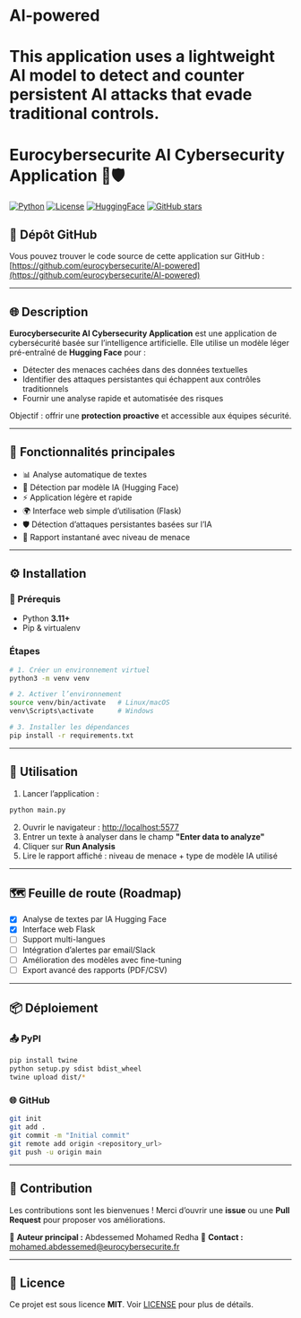
# AI-powered
This application uses a lightweight AI model to detect and counter persistent AI attacks that evade traditional controls.
=======
# Eurocybersecurite AI Cybersecurity Application 🤖🛡️

[![Python](https://img.shields.io/badge/Python-3.11+-blue.svg)](https://www.python.org/)
[![License](https://img.shields.io/badge/License-MIT-green.svg)](LICENSE)
[![HuggingFace](https://img.shields.io/badge/Model-HuggingFace-yellow.svg)](https://huggingface.co/)
[![GitHub stars](https://img.shields.io/github/stars/eurocybersecurite/AI-powered.svg)](https://github.com/eurocybersecurite/AI-powered/stargazers)

## 🔗 Dépôt GitHub

Vous pouvez trouver le code source de cette application sur GitHub : [https://github.com/eurocybersecurite/AI-powered](https://github.com/eurocybersecurite/AI-powered)

---

## 🌐 Description

**Eurocybersecurite AI Cybersecurity Application** est une application de cybersécurité basée sur l’intelligence artificielle.
Elle utilise un modèle léger pré-entraîné de **Hugging Face** pour :

* Détecter des menaces cachées dans des données textuelles
* Identifier des attaques persistantes qui échappent aux contrôles traditionnels
* Fournir une analyse rapide et automatisée des risques

Objectif : offrir une **protection proactive** et accessible aux équipes sécurité.

---

## 🔧 Fonctionnalités principales

* 📊 Analyse automatique de textes
* 🤖 Détection par modèle IA (Hugging Face)
* ⚡ Application légère et rapide
* 🌍 Interface web simple d’utilisation (Flask)
* 🛡️ Détection d’attaques persistantes basées sur l’IA
* 📑 Rapport instantané avec niveau de menace

---

## ⚙️ Installation

### 🔧 Prérequis

* Python **3.11+**
* Pip & virtualenv

### Étapes

```bash
# 1. Créer un environnement virtuel
python3 -m venv venv

# 2. Activer l’environnement
source venv/bin/activate   # Linux/macOS
venv\Scripts\activate      # Windows

# 3. Installer les dépendances
pip install -r requirements.txt
```

---

## 🚀 Utilisation

1. Lancer l’application :

```bash
python main.py
```

2. Ouvrir le navigateur : [http://localhost:5577](http://localhost:5577)
3. Entrer un texte à analyser dans le champ **"Enter data to analyze"**
4. Cliquer sur **Run Analysis**
5. Lire le rapport affiché : niveau de menace + type de modèle IA utilisé

---

## 🗺️ Feuille de route (Roadmap)

* [x] Analyse de textes par IA Hugging Face
* [x] Interface web Flask
* [ ] Support multi-langues
* [ ] Intégration d’alertes par email/Slack
* [ ] Amélioration des modèles avec fine-tuning
* [ ] Export avancé des rapports (PDF/CSV)

---

## 📦 Déploiement

### 📤 PyPI

```bash
pip install twine
python setup.py sdist bdist_wheel
twine upload dist/*
```

### 🌐 GitHub

```bash
git init
git add .
git commit -m "Initial commit"
git remote add origin <repository_url>
git push -u origin main
```

---

## 🤝 Contribution

Les contributions sont les bienvenues !
Merci d’ouvrir une **issue** ou une **Pull Request** pour proposer vos améliorations.

👤 **Auteur principal :** Abdessemed Mohamed Redha
📧 **Contact :** [mohamed.abdessemed@eurocybersecurite.fr](mailto:abdessemed.mohamed@eurocybersecurite.fr)

---

## 📜 Licence

Ce projet est sous licence **MIT**.
Voir [LICENSE](LICENSE) pour plus de détails.
